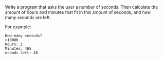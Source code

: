 Write a program that asks the user a number of seconds. Then calculate the amount of hours and minutes that fit in this amount of seconds, and how many seconds are left.

For example:

```
How many seconds?
>10000
Hours: 2
Minutes: 46S
econds left: 40
```